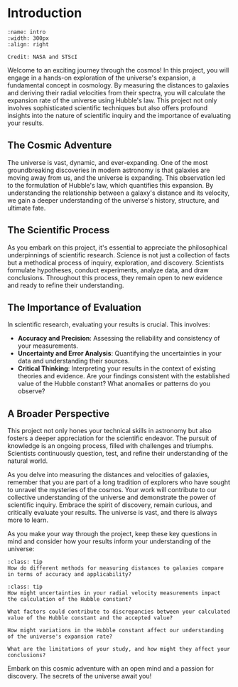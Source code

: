 # Introduction

```{figure} img.png
:name: intro
:width: 300px
:align: right

Credit: NASA and STScI
```

Welcome to an exciting journey through the cosmos! In this project, you will engage in a hands-on exploration of the universe's expansion, a fundamental concept in cosmology. By measuring the distances to galaxies and deriving their radial velocities from their spectra, you will calculate the expansion rate of the universe using Hubble's law. This project not only involves sophisticated scientific techniques but also offers profound insights into the nature of scientific inquiry and the importance of evaluating your results.

## The Cosmic Adventure

The universe is vast, dynamic, and ever-expanding. One of the most groundbreaking discoveries in modern astronomy is that galaxies are moving away from us, and the universe is expanding. This observation led to the formulation of Hubble's law, which quantifies this expansion. By understanding the relationship between a galaxy's distance and its velocity, we gain a deeper understanding of the universe's history, structure, and ultimate fate.

## The Scientific Process

As you embark on this project, it's essential to appreciate the philosophical underpinnings of scientific research. Science is not just a collection of facts but a methodical process of inquiry, exploration, and discovery. Scientists formulate hypotheses, conduct experiments, analyze data, and draw conclusions. Throughout this process, they remain open to new evidence and ready to refine their understanding.

## The Importance of Evaluation

In scientific research, evaluating your results is crucial. This involves:

- **Accuracy and Precision**: Assessing the reliability and consistency of your measurements.
- **Uncertainty and Error Analysis**: Quantifying the uncertainties in your data and understanding their sources.
- **Critical Thinking**: Interpreting your results in the context of existing theories and evidence. Are your findings consistent with the established value of the Hubble constant? What anomalies or patterns do you observe?

## A Broader Perspective

This project not only hones your technical skills in astronomy but also fosters a deeper appreciation for the scientific endeavor. The pursuit of knowledge is an ongoing process, filled with challenges and triumphs. Scientists continuously question, test, and refine their understanding of the natural world.

As you delve into measuring the distances and velocities of galaxies, remember that you are part of a long tradition of explorers who have sought to unravel the mysteries of the cosmos. Your work will contribute to our collective understanding of the universe and demonstrate the power of scientific inquiry. Embrace the spirit of discovery, remain curious, and critically evaluate your results. The universe is vast, and there is always more to learn.

As you make your way through the project, keep these key questions in mind and consider how your results inform your understanding of the universe:

```{admonition} Question
:class: tip
How do different methods for measuring distances to galaxies compare in terms of accuracy and applicability?
```

```{admonition} Question
:class: tip
How might uncertainties in your radial velocity measurements impact the calculation of the Hubble constant?
```

```{admonition} Question
What factors could contribute to discrepancies between your calculated value of the Hubble constant and the accepted value?
```

```{admonition} Question
How might variations in the Hubble constant affect our understanding of the universe's expansion rate?
```

```{admonition} Question
What are the limitations of your study, and how might they affect your conclusions?
```

Embark on this cosmic adventure with an open mind and a passion for discovery. The secrets of the universe await you!

```{tableofcontents}
```
